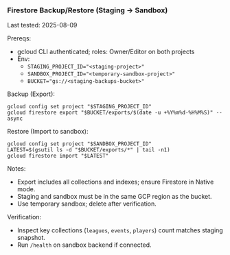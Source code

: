 ### Firestore Backup/Restore (Staging → Sandbox)

Last tested: 2025-08-09

Prereqs:
- gcloud CLI authenticated; roles: Owner/Editor on both projects
- Env:
  - `STAGING_PROJECT_ID="<staging-project>"`
  - `SANDBOX_PROJECT_ID="<temporary-sandbox-project>"`
  - `BUCKET="gs://<staging-backups-bucket>"`

Backup (Export):
```
gcloud config set project "$STAGING_PROJECT_ID"
gcloud firestore export "$BUCKET/exports/$(date -u +%Y%m%d-%H%M%S)" --async
```

Restore (Import to sandbox):
```
gcloud config set project "$SANDBOX_PROJECT_ID"
LATEST=$(gsutil ls -d "$BUCKET/exports/*" | tail -n1)
gcloud firestore import "$LATEST"
```

Notes:
- Export includes all collections and indexes; ensure Firestore in Native mode.
- Staging and sandbox must be in the same GCP region as the bucket.
- Use temporary sandbox; delete after verification.

Verification:
- Inspect key collections (`leagues`, `events`, `players`) count matches staging snapshot.
- Run `/health` on sandbox backend if connected.


